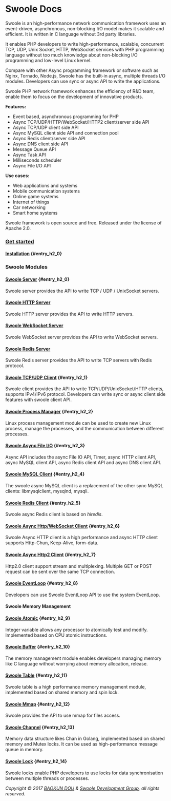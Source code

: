 # Swoole Docs

Swoole is an high-performance network communication framework uses an event-driven, asynchronous, non-blocking I/O model makes it scalable and efficient. It is written in C language without 3rd party libraries.

It enables PHP developers to write high-performance, scalable, concurrent TCP, UDP, Unix Socket, HTTP, WebSocket services with PHP programming language without too much knowledge about non-blocking I/O programming and low-level Linux kernel.

Compare with other Async programming framework or software such as Nginx, Tornado, Node.js, Swoole has the built-in async, multiple threads I/O modules. Developers can use sync or async API to write the applications.

Swoole PHP network framework enhances the efficiency of R&D team, enable them to focus on the development of innovative products.

**Features:**

* Event based, asynchronous programming for PHP
* Async TCP/UDP/HTTP/WebSocket/HTTP2 client/server side API
* Async TCP/UDP client side API
* Async MySQL client side API and connection pool
* Async Redis client/server side API
* Async DNS client side API
* Message Queue API
* Async Task API
* Milliseconds scheduler
* Async File I/O API

**Use cases:**

* Web applications and systems
* Mobile communication systems
* Online game systems
* Internet of things
* Car networking 
* Smart home systems

Swoole framework is open source and free. Released under the license of Apache 2.0.

### [Get started](get-started.md)

#### [Installation](/get-started/installation.md) {#entry_h2_0}

### Swoole Modules

#### [Swoole Server](/modules/swoole-server.md) {#entry_h2_0}

Swoole server provides the API to write TCP / UDP / UnixSocket servers.

#### [Swoole HTTP Server](/modules/swoole-http-server.md)

Swoole HTTP server provides the API to write HTTP servers.

#### [Swoole WebSocket Server](/modules/swoole-websocket-server.md)

Swoole WebSocket server provides the API to write WebSocket servers.

#### [Swoole Redis Server](/modules/swoole-redis-server.md)

Swoole Redis server provides the API to write TCP servers with Redis protocol.

#### [Swoole TCP/UDP Client](/modules/swoole-client.md) {#entry_h2_1}

Swoole client provides the API to write TCP/UDP/UnixSocket/HTTP clients, supports IPv4/IPv6 protocol. Developers can write sync or async client side features with swoole client API.

#### [Swoole Process Manager](/modules/swoole-process.md) {#entry_h2_2}

Linux process management module can be used to create new Linux process, manage the processes, and the communication between different processes.

#### [Swoole Async File I/O](/modules/swoole-async-io.md) {#entry_h2_3}

Async API includes the async File IO API, Timer, async HTTP client API, async MySQL client API,  async Redis client API and async DNS client API.

#### [Swoole MySQL Client](/modules/swoole-async-mysql-client.md) {#entry_h2_4}

The swoole async MySQL client is a replacement of the other sync MySQL clients: libmysqlclient, mysqlnd, mysqli.

#### [Swoole Redis Client](/modules/swoole-async-redis-client.md) {#entry_h2_5}

Swoole async Redis client is based on *hiredis*.

#### [Swoole Async Http/WebSocket Client](/modules/swoole-async-http-client.md) {#entry_h2_6}

Swoole Async HTTP client is a high performance and async HTTP client supports Http-Chun, Keep-Alive, form-data.

#### [Swoole Async Http2 Client](/modules/swoole-async-http2-client.md) {#entry_h2_7}

Http2.0 client support stream and multiplexing. Multiple GET or POST request can be sent over the same TCP connection.

#### [Swoole EventLoop](/modules/swoole-event-loop.md) {#entry_h2_8}

Developers can use Swoole EventLoop API to use the system EventLoop.

#### Swoole Memory Management

#### [Swoole Atomic](/modules/swoole-atomic.md) {#entry_h2_9}

Integer variable allows any processor to atomically test and modify. Implemented based on CPU atomic instructions.

#### [Swoole Buffer](/modules/swoole-buffer.md) {#entry_h2_10}

The memory management module enables developers managing memory like C language without worrying about memory allocation, release.

#### [Swoole Table](/modules/swoole-table.md) {#entry_h2_11}

Swoole table is a high performance memory management module, implemented based on shared memory and spin lock.

#### [Swoole Mmap](/modules/swoole-mmap.md) {#entry_h2_12}

Swoole provides the API to use mmap for files access.

#### [Swoole Channel](/modules/swoole-channel.md) {#entry_h2_13}

Memory data structure likes Chan in Golang, implemented based on shared memory and Mutex locks. It can be used as high-performance message queue in memory. 

#### [Swoole Lock](/modules/swoole-lock.md) {#entry_h2_14}

Swoole locks enable PHP developers to use locks for data synchronisation between multiple threads or processes.

*Copyright © 2017 [BAOKUN DOU](https://blog.eood.cn) & [Swoole Development Group](https://github.com/swoole/swoole-src), all rights reserved.*



